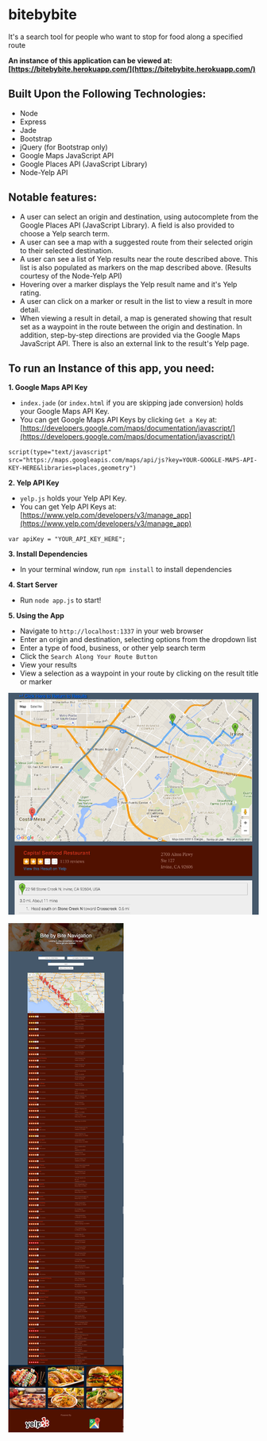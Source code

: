 # bitebybite

It's a search tool for people who want to stop for food along a specified route

**An instance of this application can be viewed at: [https://bitebybite.herokuapp.com/](https://bitebybite.herokuapp.com/)**

## Built Upon the Following Technologies:
- Node
- Express
- Jade
- Bootstrap
- jQuery (for Bootstrap only)
- Google Maps JavaScript API
- Google Places API (JavaScript Library)
- Node-Yelp API

## Notable features:
- A user can select an origin and destination, using autocomplete from the Google Places API (JavaScript Library). A field is also provided to choose a Yelp search term.
- A user can see a map with a suggested route from their selected origin to their selected destination.
- A user can see a list of Yelp results near the route described above. This list is also populated as markers on the map described above. (Results courtesy of the Node-Yelp API)
- Hovering over a marker displays the Yelp result name and it's Yelp rating.
- A user can click on a marker or result in the list to view a result in more detail.
- When viewing a result in detail, a map is generated showing that result set as a waypoint in the route between the origin and destination. In addition, step-by-step directions are provided via the Google Maps JavaScript API. There is also an external link to the result's Yelp page.

## To run an Instance of this app, you need:

**1. Google Maps API Key**
- `index.jade` (or `index.html` if you are skipping jade conversion) holds your Google Maps API Key.
- You can get Google Maps API Keys by clicking `Get a Key` at:
  [https://developers.google.com/maps/documentation/javascript/](https://developers.google.com/maps/documentation/javascript/)

```
script(type="text/javascript" src="https://maps.googleapis.com/maps/api/js?key=YOUR-GOOGLE-MAPS-API-KEY-HERE&libraries=places,geometry")
```

**2. Yelp API Key**
- `yelp.js` holds your Yelp API Key.
- You can get Yelp API Keys at:
  [https://www.yelp.com/developers/v3/manage_app](https://www.yelp.com/developers/v3/manage_app)
```
var apiKey = "YOUR_API_KEY_HERE";
```

**3. Install Dependencies**
- In your terminal window, run `npm install` to install dependencies

**4. Start Server**
- Run `node app.js` to start!

**5. Using the App**
- Navigate to `http://localhost:1337` in your web browser
- Enter an origin and destination, selecting options from the dropdown list
- Enter a type of food, business, or other yelp search term
- Click the `Search Along Your Route Button`
- View your results
- View a selection as a waypoint in your route by clicking on the result title or marker

![bitebybite Result Selection with Directions](https://github.com/DanielJenkins/bitebybite/blob/master/mockups-and-screenshots/selection-map-screenshot.png)

![bitebybite Search Results](https://github.com/DanielJenkins/bitebybite/blob/master/mockups-and-screenshots/screenshot.png)
